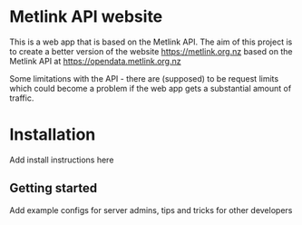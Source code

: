 # Metlink API website
This is a web app that is based on the Metlink API. The aim of this project is to create a better version of the website https://metlink.org.nz based on the Metlink API at https://opendata.metlink.org.nz

Some limitations with the API - there are (supposed) to be request limits which could become a problem if the web app gets a substantial amount of traffic.

# Installation
Add install instructions here

## Getting started

Add example configs for server admins, tips and tricks for other developers